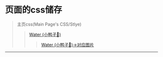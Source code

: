 # 页面的css储存
> 主页css(Main Page's CSS/Stlye)
>> [Water (小鸭子🐤)](https://github.com/longsig/longsig.github.io/tree/master/style/water)
>>> [Water (小鸭子🐤)->对应图片](https://github.com/longsig/longsig.github.io/tree/master/stlye/water)
---
